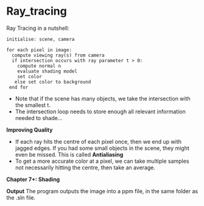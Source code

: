 # Ray_tracing

Ray Tracing in a nutshell:
```
initialise: scene, camera

for each pixel in image:
  compute viewing ray(s) from camera
  if intersection occurs with ray parameter t > 0:
    compute normal n
    evaluate shading model
    set color
   else set color to background
 end for
```
- Note that if the scene has many objects, we take the intersection with the smallest t.
- The intersection loop needs to store enough all relevant information needed to shade...

**Improving Quality**
- If each ray hits the centre of each pixel once, then we end up with jagged edges. If you had some small objects in the scene, they might even be missed. This is called **Antialiasing**
- To get a more accurate color at a pixel, we can take multiple samples not necessarily hitting the centre, then take an average. 

**Chapter 7+: Shading**

**Output**
The program outputs the image into a ppm file, in the same folder as the .sln file.


